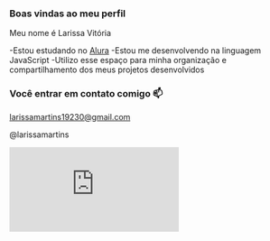 ### Boas vindas ao meu perfil 

Meu nome é Larissa Vitória

-Estou estudando no [Alura](https://www.alura.com.br)
-Estou me desenvolvendo na linguagem JavaScript
-Utilizo esse espaço para minha organização e compartilhamento dos meus projetos desenvolvidos

### Você entrar em contato comigo 📫

larissamartins19230@gmail.com

@larissamartins

![](https://media.tenor.com/0hbA8W83GH4AAAAC/ggg.gf)
